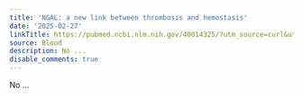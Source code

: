 ```yaml
---
title: 'NGAL: a new link between thrombosis and hemostasis'
date: '2025-02-27'
linkTitle: https://pubmed.ncbi.nlm.nih.gov/40014325/?utm_source=curl&utm_medium=rss&utm_campaign=journals&utm_content=7603509&fc=None&ff=20250228170956&v=2.18.0.post9+e462414
source: Blood
description: No ...
disable_comments: true
---
```

No ...